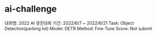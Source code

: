 # ai-challenge
대회명: 2022 AI 경진대회
기간: 2022/6/7 ~ 2022/6/21
Task: Object Detection(parking lot)
Model: DETR
Method: Fine Tune
Score: Not submit
